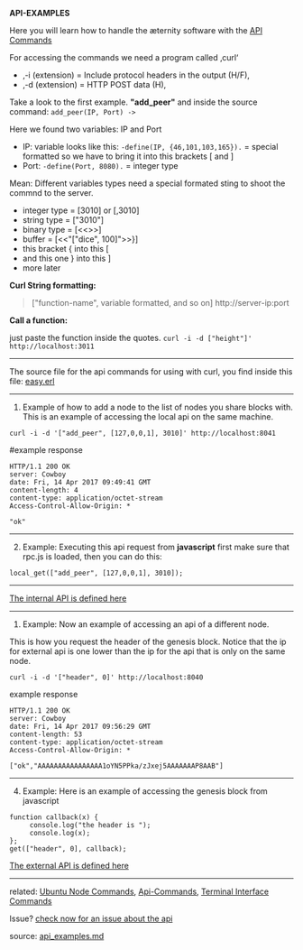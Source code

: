 **API-EXAMPLES**

Here you will learn how to handle the æternity software with the [API Commands](API-Commands)

For accessing the commands we need a program called ‚curl‘

- ‚-i (extension) = Include protocol headers in the output (H/F)‚
- ‚-d (extension) = HTTP POST data (H)‚

Take a look to the first example. **"add_peer"** and inside the source command:
`add_peer(IP, Port) ->`

Here we found two variables: IP and Port
- IP: variable looks like this: `-define(IP, {46,101,103,165}).` = special formatted so we have to bring it into this brackets [ and ]
- Port: `-define(Port, 8080).` = integer type

Mean: Different variables types need a special formated sting to shoot the
commnd to the server.

- integer type = [3010] or [,3010]
- string type  = ["3010"]
- binary type  = [<<>>]
- buffer       = [<<"[\"dice\", 100]">>}]
- this bracket { into this [
- and this one } into this ]
- more later

**Curl String formatting:**

>["function-name", variable formatted, and so on] http://server-ip:port


**Call a function:**

just paste the function inside the quotes. `curl -i -d ["height"]' http://localhost:3011`

***
The source file for the api commands for using with curl, you find
inside this file: [easy.erl](../../../../aeternity/testnet/blob/master/src/networking/easy.erl)

***

1. Example of how to add a node to the list of nodes you share blocks
with. This is an example of accessing the local api on the same machine.

```
curl -i -d '["add_peer", [127,0,0,1], 3010]' http://localhost:8041
```

#example response

```
HTTP/1.1 200 OK
server: Cowboy
date: Fri, 14 Apr 2017 09:49:41 GMT
content-length: 4
content-type: application/octet-stream
Access-Control-Allow-Origin: *

"ok"
```
***

2. Example: Executing this api request from **javascript**
first make sure that rpc.js is loaded, then you can do this:

```
local_get(["add_peer", [127,0,0,1], 3010]);
```
***

[The internal API is defined here](../../../../aeternity/testnet/blob/master/src/networking/internal_handler.erl)

***

1. Example: Now an example of accessing an api of a different node.

This is how you request the header of the genesis block.
Notice that the ip for external api is one lower than the ip for the api
that is only on the same node.

```
curl -i -d '["header", 0]' http://localhost:8040
```

example response

```
HTTP/1.1 200 OK
server: Cowboy
date: Fri, 14 Apr 2017 09:56:29 GMT
content-length: 53
content-type: application/octet-stream
Access-Control-Allow-Origin: *

["ok","AAAAAAAAAAAAAAAA1oYN5PPka/zJxej5AAAAAAAP8AAB"]
```
***

4. Example: Here is an example of accessing the genesis block from javascript

```
function callback(x) {
	 console.log("the header is ");
	 console.log(x);
};
get(["header", 0], callback);
```

[The external API is defined here](../../../../aeternity/testnet/blob/master/src/networking/handler.erl)

***
related: [Ubuntu Node Commands](Ubuntu-Node-Commands), [Api-Commands](Api-Examples), [Terminal Interface Commands](Terminal-interface-commands)

Issue? [check now for an issue about the api](https://github.com/aeternity/testnet/issues?q=api)

source: [api_examples.md](../../../../aeternity/testnet/blob/master/docs/api_examples.md)